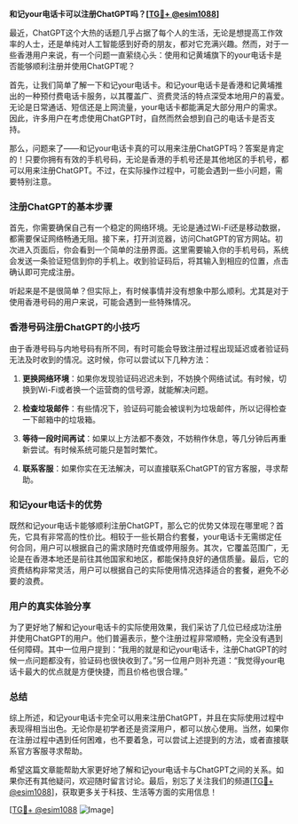 **和记your电话卡可以注册ChatGPT吗？[[TG💪+ @esim1088](https://t.me/s/esim1088)]**

最近，ChatGPT这个大热的话题几乎占据了每个人的生活，无论是想提高工作效率的人士，还是单纯对人工智能感到好奇的朋友，都对它充满兴趣。然而，对于一些香港用户来说，有一个问题一直萦绕心头：使用和记黄埔旗下的your电话卡是否能够顺利注册并使用ChatGPT呢？

首先，让我们简单了解一下和记your电话卡。和记your电话卡是香港和记黄埔推出的一种预付费电话卡服务，以其覆盖广、资费灵活的特点深受本地用户的喜爱。无论是日常通话、短信还是上网流量，your电话卡都能满足大部分用户的需求。因此，许多用户在考虑使用ChatGPT时，自然而然会想到自己的电话卡是否支持。

那么，问题来了——和记your电话卡真的可以用来注册ChatGPT吗？答案是肯定的！只要你拥有有效的手机号码，无论是香港的手机号还是其他地区的手机号，都可以用来注册ChatGPT。不过，在实际操作过程中，可能会遇到一些小问题，需要特别注意。

### 注册ChatGPT的基本步骤

首先，你需要确保自己有一个稳定的网络环境。无论是通过Wi-Fi还是移动数据，都需要保证网络畅通无阻。接下来，打开浏览器，访问ChatGPT的官方网站。初次进入页面后，你会看到一个简单的注册界面。这里需要输入你的手机号码，系统会发送一条验证短信到你的手机上。收到验证码后，将其输入到相应的位置，点击确认即可完成注册。

听起来是不是很简单？但实际上，有时候事情并没有想象中那么顺利。尤其是对于使用香港号码的用户来说，可能会遇到一些特殊情况。

### 香港号码注册ChatGPT的小技巧

由于香港号码与内地号码有所不同，有时可能会导致注册过程出现延迟或者验证码无法及时收到的情况。这时候，你可以尝试以下几种方法：

1. **更换网络环境**：如果你发现验证码迟迟未到，不妨换个网络试试。有时候，切换到Wi-Fi或者换一个运营商的信号源，就能解决问题。
   
2. **检查垃圾邮件**：有些情况下，验证码可能会被误判为垃圾邮件，所以记得检查一下邮箱中的垃圾箱。

3. **等待一段时间再试**：如果以上方法都不奏效，不妨稍作休息，等几分钟后再重新尝试。有时候系统可能只是暂时繁忙。

4. **联系客服**：如果你实在无法解决，可以直接联系ChatGPT的官方客服，寻求帮助。

### 和记your电话卡的优势

既然和记your电话卡能够顺利注册ChatGPT，那么它的优势又体现在哪里呢？首先，它具有非常高的性价比。相较于一些长期合约套餐，your电话卡无需绑定任何合同，用户可以根据自己的需求随时充值或停用服务。其次，它覆盖范围广，无论是在香港本地还是前往其他国家和地区，都能保持良好的通信质量。最后，它的资费结构非常灵活，用户可以根据自己的实际使用情况选择适合的套餐，避免不必要的浪费。

### 用户的真实体验分享

为了更好地了解和记your电话卡的实际使用效果，我们采访了几位已经成功注册并使用ChatGPT的用户。他们普遍表示，整个注册过程非常顺畅，完全没有遇到任何障碍。其中一位用户提到：“我用的就是和记your电话卡，注册ChatGPT的时候一点问题都没有，验证码也很快收到了。”另一位用户则补充道：“我觉得your电话卡最大的优点就是方便快捷，而且价格也很合理。”

### 总结

综上所述，和记your电话卡完全可以用来注册ChatGPT，并且在实际使用过程中表现得相当出色。无论你是初学者还是资深用户，都可以放心使用。当然，如果你在注册过程中遇到任何困难，也不要着急，可以尝试上述提到的方法，或者直接联系官方客服寻求帮助。

希望这篇文章能帮助大家更好地了解和记your电话卡与ChatGPT之间的关系。如果你还有其他疑问，欢迎随时留言讨论。最后，别忘了关注我们的频道[[TG💪+ @esim1088](https://t.me/s/esim1088)]，获取更多关于科技、生活等方面的实用信息！

[[TG💪+ @esim1088](https://t.me/s/esim1088) ![Image](https://i.postimg.cc/4NQfJmqS/Snipaste-2025-05-13-00-14-12.png)]